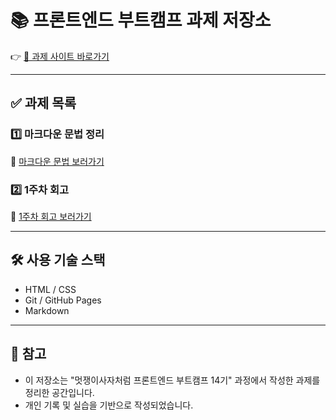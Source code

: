 # 📚 프론트엔드 부트캠프 과제 저장소

👉 [📎 과제 사이트 바로가기](https://stylechoi.github.io/homework/)

---

## ✅ 과제 목록

### 1️⃣ 마크다운 문법 정리  
📄 [마크다운 문법 보러가기](./src/md/markdown.md)

### 2️⃣ 1주차 회고  
📝 [1주차 회고 보러가기](./src/md/week1-retrospect.md)

---

## 🛠️ 사용 기술 스택
- HTML / CSS
- Git / GitHub Pages
- Markdown

---

## 📌 참고
- 이 저장소는 "멋쟁이사자처럼 프론트엔드 부트캠프 14기" 과정에서 작성한 과제를 정리한 공간입니다.
- 개인 기록 및 실습을 기반으로 작성되었습니다.
